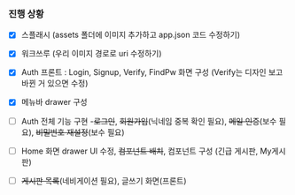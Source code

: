 ### 진행 상황

- [x] 스플래시
      (assets 폴더에 이미지 추가하고 app.json 코드 수정하기)
- [x] 워크쓰루
      (우리 이미지 경로로 uri 수정하기)
- [x] Auth 프론트 : Login, Signup, Verify, FindPw 화면 구성
      (Verify는 디자인 보고 바뀐 거 있으면 수정)
- [x] 메뉴바 drawer 구성

- [ ] Auth 전체 기능 구현 -~~로그인~~, ~~회원가입~~(닉네임 중복 확인 필요), ~~메일 인증~~(보수 필요), ~~비밀번호 재설정~~(보수 필요)
- [ ] Home 화면 drawer UI 수정, ~~컴포넌트 배치~~, 컴포넌트 구성 (긴급 게시판, My게시판)
- [ ] ~~게시판 목록~~(네비게이션 필요), 글쓰기 화면(프론트)
